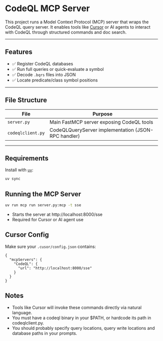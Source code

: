 # CodeQL MCP Server

This project runs a Model Context Protocol (MCP) server that wraps the CodeQL query server. It enables tools like [Cursor](https://cursor.sh/) or AI agents to interact with CodeQL through structured commands and doc search.

---

##  Features

- ✅ Register CodeQL databases  
- ✅ Run full queries or quick-evaluate a symbol  
- ✅ Decode `.bqrs` files into JSON  
- ✅ Locate predicate/class symbol positions  

---

##  File Structure

| File              | Purpose                                             |
|-------------------|-----------------------------------------------------|
| `server.py`       | Main FastMCP server exposing CodeQL tools           |
| `codeqlclient.py` | CodeQLQueryServer implementation (JSON-RPC handler) |

---

##  Requirements

Install with [`uv`](https://github.com/astral-sh/uv):

```bash
uv sync
```

## Running the MCP Server
```bash
uv run mcp run server.py:mcp -t sse
```
- Starts the server at http://localhost:8000/sse
- Required for Cursor or AI agent use

## Cursor Config
Make sure your `.cusor/config.json` contains:
```
{
  "mcpServers": {
    "CodeQL": {
      "url": "http://localhost:8000/sse"
    }
  }
}
```

## Notes
- Tools like Cursor will invoke these commands directly via natural language.
- You must have a codeql binary in your $PATH, or hardcode its path in codeqlclient.py.
- You should probably specify query locations, query write locations and database paths in your prompts.

